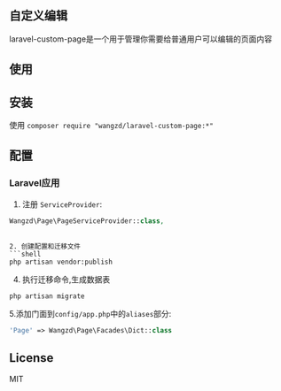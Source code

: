 ## 自定义编辑
laravel-custom-page是一个用于管理你需要给普通用户可以编辑的页面内容
## 使用

## 安装

使用
`composer require "wangzd/laravel-custom-page:*"`

## 配置

### Laravel应用
1. 注册 `ServiceProvider`:
```php
Wangzd\Page\PageServiceProvider::class,
```
```

2. 创建配置和迁移文件
```shell
php artisan vendor:publish
```

4. 执行迁移命令,生成数据表
```shell
php artisan migrate
```

5.添加门面到`config/app.php`中的`aliases`部分:
```php
'Page' => Wangzd\Page\Facades\Dict::class
```

## License

MIT
